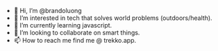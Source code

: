 - 👋 Hi, I’m @brandoluong
- 👀 I’m interested in tech that solves world problems (outdoors/health).
- 🌱 I’m currently learning javascript.
- 💞️ I’m looking to collaborate on smart things. 
- 📫 How to reach me find me @ trekko.app. 

<!---
brandoluong/brandoluong is a ✨ special ✨ repository because its `README.md` (this file) appears on your GitHub profile.
You can click the Preview link to take a look at your changes.
--->
